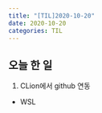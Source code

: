 ```yaml
---
title: "[TIL]2020-10-20"
date: 2020-10-20 
categories: TIL
---
```

## 오늘 한 일

1. CLion에서 github 연동
- WSL

